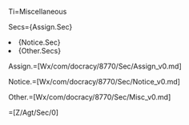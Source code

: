 Ti=Miscellaneous

Secs={Assign.Sec}<li>{Notice.Sec}<li>{Other.Secs}</ol>

Assign.=[Wx/com/docracy/8770/Sec/Assign_v0.md]

Notice.=[Wx/com/docracy/8770/Sec/Notice_v0.md]

Other.=[Wx/com/docracy/8770/Sec/Misc_v0.md]  
 
=[Z/Agt/Sec/0]